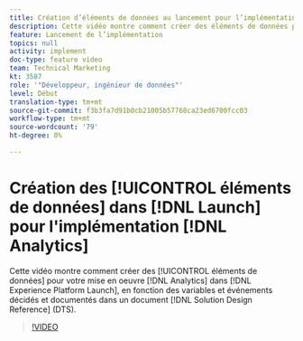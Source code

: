 ```yaml
---
title: Création d’éléments de données au lancement pour l’implémentation d’Analytics
description: Cette vidéo montre comment créer des éléments de données pour votre implémentation Analytics dans Launch, en fonction des variables et événements décidés et documentés dans un document de référence de conception de solution (DTS).
feature: Lancement de l’implémentation
topics: null
activity: implement
doc-type: feature video
team: Technical Marketing
kt: 3587
role: '"Développeur, ingénieur de données"'
level: Début
translation-type: tm+mt
source-git-commit: f3b3fa7d91b0cb21005b57768ca23ed6700fcc03
workflow-type: tm+mt
source-wordcount: '79'
ht-degree: 0%

---
```



# Création des [!UICONTROL éléments de données] dans [!DNL Launch] pour l&#39;implémentation [!DNL Analytics]

Cette vidéo montre comment créer des [!UICONTROL éléments de données] pour votre mise en oeuvre [!DNL Analytics] dans [!DNL Experience Platform Launch], en fonction des variables et événements décidés et documentés dans un document [!DNL Solution Design Reference] (DTS).

>[!VIDEO](https://video.tv.adobe.com/v/28760/?quality=12)
